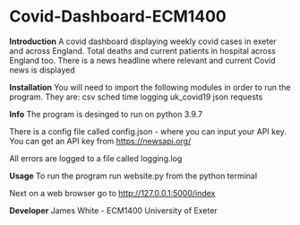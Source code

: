 # Covid-Dashboard-ECM1400
**Introduction**
A covid dashboard displaying weekly covid cases in exeter and across England. Total deaths and current patients in hospital across England too. There is a news headline where relevant and current Covid news is displayed



**Installation**
You will need to import the following modules in order to run the program.  They are:
csv 
sched
time
logging
uk_covid19
json
requests


**Info**
The program is desinged to run on python 3.9.7

There is a config file called config.json -  where you can input your API key. You can get an API key from https://newsapi.org/

All errors are logged to a file called logging.log


**Usage**
To run the program run website.py from the python terminal

Next on a web browser go to http://127.0.0.1:5000/index 

**Developer**
James White - ECM1400 University of Exeter



